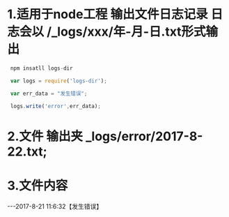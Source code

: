 1.适用于node工程 输出文件日志记录
  日志会以 /_logs/xxx/年-月-日.txt形式输出  
==== 
```js
 npm insatll logs-dir

```


```js
 var logs = require('logs-dir');

 var err_data = "发生错误";

 logs.write('error',err_data);  

```
2.文件 输出夹 _logs/error/2017-8-22.txt; 
====  
3.文件内容
==== 
 ---2017-8-21 11:6:32【发生错误】
